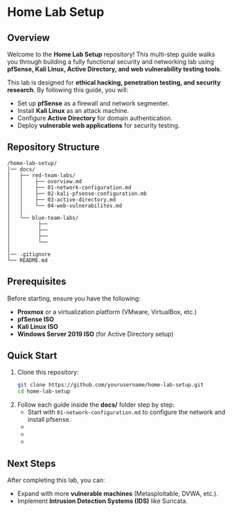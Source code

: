 # Home Lab Setup

## Overview
Welcome to the **Home Lab Setup** repository! This multi-step guide walks you through building a fully functional security and networking lab using **pfSense, Kali Linux, Active Directory, and web vulnerability testing tools**.

This lab is designed for **ethical hacking, penetration testing, and security research**. By following this guide, you will:
- Set up **pfSense** as a firewall and network segmenter.
- Install **Kali Linux** as an attack machine.
- Configure **Active Directory** for domain authentication.
- Deploy **vulnerable web applications** for security testing.

## Repository Structure
```
/home-lab-setup/
│── docs/
│   ├── red-team-labs/
│   │    ├── overview.md
│   │    ├── 01-network-configuration.md
│   │    ├── 02-kali-pfsense-configuration.mb
│   │    ├── 03-active-directory.md
│   │    └── 04-web-vulnerabilites.md
│   │
│   └── blue-team-labs/
│         ├──
│         ├──
│         ├──
│         └──
│   
│── .gitignore
└── README.md
```

## Prerequisites
Before starting, ensure you have the following:
- **Proxmox** or a virtualization platform (VMware, VirtualBox, etc.)
- **pfSense ISO**
- **Kali Linux ISO** 
- **Windows Server 2019 ISO** (for Active Directory setup)

## Quick Start
1. Clone this repository:
   ```sh
   git clone https://github.com/yourusername/home-lab-setup.git
   cd home-lab-setup
   ```
2. Follow each guide inside the **docs/** folder step by step:
   - Start with `01-network-configuration.md` to configure the network and install pfsense.
   - 
   - 
   - 


## Next Steps
After completing this lab, you can:
- Expand with more **vulnerable machines** (Metasploitable, DVWA, etc.).
- Implement **Intrusion Detection Systems (IDS)** like Suricata.


